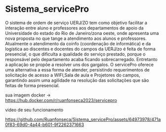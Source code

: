 # Sistema_servicePro
O sistema de ordem de serviço UERJ/ZO tem como objetivo facilitar a interação entre aluno e professores aos departamentos de apoio da Universidade do estado do Rio de Janeiro/zona oeste, 
onde apresenta uma nova proposta no que tange a atendimento aos alunos e professores. Atualmente o atendimento da coinfo (coordenação de informática) e da logística ao 
discentes e docentes do campos da UERJ/zo é feita de forma presencial, o que dificulta a qualidade do serviço prestado, porque o responsável pelo departamento 
acaba ficando sobrecarregado. Entretanto a aplicação se propõe a resolver uns dos gargalos. O servicePro oferece uma alternativa a essa forma de atender, 
persistindo requerimentos de solicitação de acesso a WIFI,Sala de aula e Projetores do campos, 
garantindo assim uma agilidade na resolução das solicitações que são feitas de forma presencial.  

sua imagem docker -> https://hub.docker.com/r/ruanfonseca2023/servicepro

video de seu funcionamento

https://github.com/Ruanfonseca/Sistema_servicePro/assets/64973978/471a0f83-69d0-4a44-b601-9f2262371663

